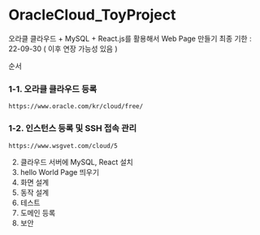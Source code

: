 # OracleCloud_ToyProject
오라클 클라우드 + MySQL + React.js를 활용해서 Web Page 만들기
최종 기한 : 22-09-30 ( 이후 연장 가능성 있음 )


순서
### 1-1. 오라클 클라우드 등록

```
https://www.oracle.com/kr/cloud/free/
```
### 1-2. 인스턴스 등록 및 SSH 접속 관리
```
https://www.wsgvet.com/cloud/5
``` 
2. 클라우드 서버에 MySQL, React 설치
3. hello World Page 띄우기
4. 화면 설계
5. 동작 설계
6. 테스트
7. 도메인 등록
8. 보안
